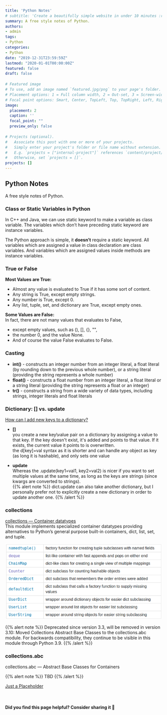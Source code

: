 ```yaml
---
title: 'Python Notes'
# subtitle: 'Create a beautifully simple website in under 10 minutes :rocket:'
summary: A free style notes of Python.
authors:
- admin
tags:
- Python
categories:
- Python
date: "2019-12-31T23:59:59Z"
lastmod: "2020-01-01T00:00:00Z"
featured: false
draft: false

# Featured image
# To use, add an image named `featured.jpg/png` to your page's folder.
# Placement options: 1 = Full column width, 2 = Out-set, 3 = Screen-width
# Focal point options: Smart, Center, TopLeft, Top, TopRight, Left, Right, BottomLeft, Bottom, BottomRight
image:
  placement: 2
  caption: ''
  focal_point: ""
  preview_only: false

# Projects (optional).
#   Associate this post with one or more of your projects.
#   Simply enter your project's folder or file name without extension.
#   E.g. `projects = ["internal-project"]` references `content/project/deep-learning/index.md`.
#   Otherwise, set `projects = []`.
projects: []
---
```


## Python Notes
A free style notes of Python.

### Class or Static Variables in Python

In C++ and Java, we can use static keyword to make a variable as class variable. The variables which don’t have preceding static keyword are instance variables.  

The Python approach is simple, it **doesn’t** require a static keyword. All variables which are assigned a value in class declaration are class variables. And variables which are assigned values inside methods are instance variables.  

### True or False

**Most Values are True:** 
- Almost any value is evaluated to True if it has some sort of content.  
- Any string is True, except empty strings.  
- Any number is True, except 0.  
- Any list, tuple, set, and dictionary are True, except empty ones.  

**Some Values are False:**  
In fact, there are not many values that evaluates to False,  
- except empty values, such as (), [], {}, "",  
- the number 0, and the value None.  
- And of course the value False evaluates to False.  

### Casting

- **int()** - constructs an integer number from an integer literal, a float literal (by rounding down to the previous whole number), or a string literal (providing the string represents a whole number)  
- **float()** - constructs a float number from an integer literal, a float literal or a string literal (providing the string represents a float or an integer)  
- **tr()** - constructs a string from a wide variety of data types, including strings, integer literals and float literals  

### Dictionary: [] vs. update
[How can I add new keys to a dictionary?](https://stackoverflow.com/questions/1024847/how-can-i-add-new-keys-to-a-dictionary)  
- **[]**  
you create a new key\value pair on a dictionary by assigning a value to that key. If the key doesn't exist, it's added and points to that value. If it exists, the current value it points to is overwritten.  
the d[key]=val syntax as it is shorter and can handle any object as key (as long it is hashable), and only sets one value

- **update**  
Whereas the .update(key1=val1, key2=val2) is nicer if you want to set multiple values at the same time, as long as the keys are strings (since kwargs are converted to strings).  
{{% alert note %}}
dict.update can also take another dictionary, but I personally prefer not to explicitly create a new dictionary in order to update another one. 
{{% /alert %}}

### collections
[collections — Container datatypes](https://docs.python.org/3/library/collections.html)  
This module implements specialized container datatypes providing alternatives to Python’s general purpose built-in containers, dict, list, set, and tuple.  

![python-collections](./python-collections.png)

{{% alert note %}}
Deprecated since version 3.3, will be removed in version 3.10: Moved Collections Abstract Base Classes to the collections.abc module. For backwards compatibility, they continue to be visible in this module through Python 3.9.
{{% /alert %}}


### collections.abc
collections.abc — Abstract Base Classes for Containers  

{{% alert note %}}
TBD
{{% /alert %}}


[Just a Placeholder](https://flycoolman.com)  


<br>

#### Did you find this page helpful? Consider sharing it 🙌
